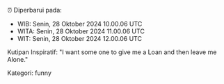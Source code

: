 ⏰ Diperbarui pada:
- WIB: Senin, 28 Oktober 2024 10.00.06 UTC
- WITA: Senin, 28 Oktober 2024 11.00.06 UTC
- WIT: Senin, 28 Oktober 2024 12.00.06 UTC

Kutipan Inspiratif:
"I want some one to give me a Loan and then leave me Alone."


Kategori: funny

